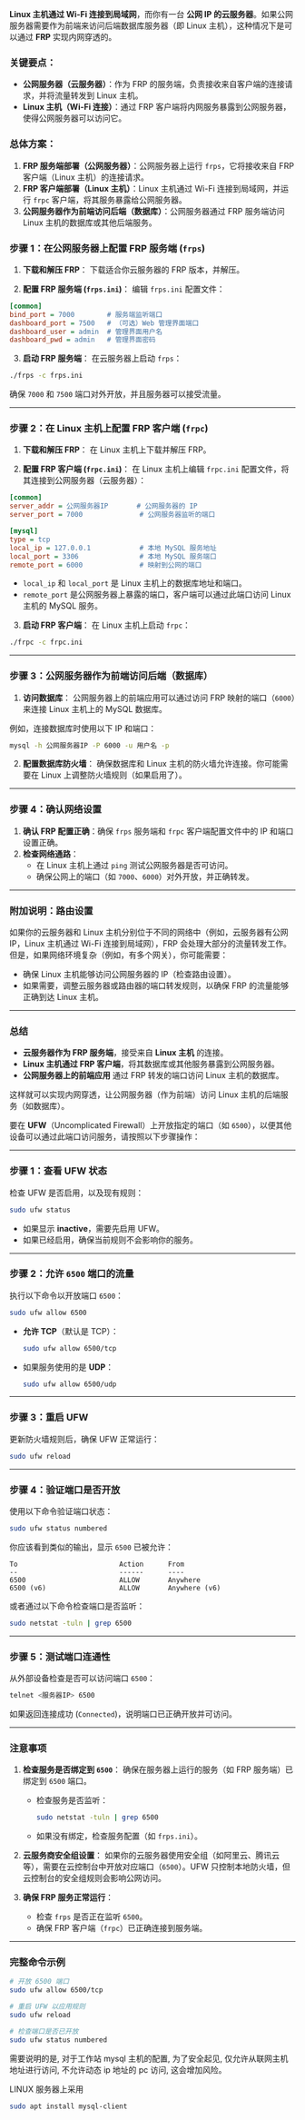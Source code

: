 **Linux 主机通过 Wi-Fi 连接到局域网**，而你有一台 **公网 IP 的云服务器**。如果公网服务器需要作为前端来访问后端数据库服务器（即 Linux 主机），这种情况下是可以通过 **FRP** 实现内网穿透的。

### **关键要点**：
- **公网服务器（云服务器）**：作为 FRP 的服务端，负责接收来自客户端的连接请求，并将流量转发到 Linux 主机。
- **Linux 主机（Wi-Fi 连接）**：通过 FRP 客户端将内网服务暴露到公网服务器，使得公网服务器可以访问它。

### **总体方案**：
1. **FRP 服务端部署（公网服务器）**：公网服务器上运行 `frps`，它将接收来自 FRP 客户端（Linux 主机）的连接请求。
2. **FRP 客户端部署（Linux 主机）**：Linux 主机通过 Wi-Fi 连接到局域网，并运行 `frpc` 客户端，将其服务暴露给公网服务器。
3. **公网服务器作为前端访问后端（数据库）**：公网服务器通过 FRP 服务端访问 Linux 主机的数据库或其他后端服务。

### **步骤 1：在公网服务器上配置 FRP 服务端 (`frps`)**
1. **下载和解压 FRP**：
   下载适合你云服务器的 FRP 版本，并解压。

2. **配置 FRP 服务端 (`frps.ini`)**：
   编辑 `frps.ini` 配置文件：

```ini
[common]
bind_port = 7000        # 服务端监听端口
dashboard_port = 7500   # （可选）Web 管理界面端口
dashboard_user = admin  # 管理界面用户名
dashboard_pwd = admin   # 管理界面密码
```

3. **启动 FRP 服务端**：
   在云服务器上启动 `frps`：

```bash
./frps -c frps.ini
```

   确保 `7000` 和 `7500` 端口对外开放，并且服务器可以接受流量。

---

### **步骤 2：在 Linux 主机上配置 FRP 客户端 (`frpc`)**
1. **下载和解压 FRP**：
   在 Linux 主机上下载并解压 FRP。

2. **配置 FRP 客户端 (`frpc.ini`)**：
   在 Linux 主机上编辑 `frpc.ini` 配置文件，将其连接到公网服务器（云服务器）：

```ini
[common]
server_addr = 公网服务器IP       # 公网服务器的 IP
server_port = 7000              # 公网服务器监听的端口

[mysql]
type = tcp
local_ip = 127.0.0.1            # 本地 MySQL 服务地址
local_port = 3306               # 本地 MySQL 服务端口
remote_port = 6000              # 映射到公网的端口
```

   - `local_ip` 和 `local_port` 是 Linux 主机上的数据库地址和端口。
   - `remote_port` 是公网服务器上暴露的端口，客户端可以通过此端口访问 Linux 主机的 MySQL 服务。

3. **启动 FRP 客户端**：
   在 Linux 主机上启动 `frpc`：

```bash
./frpc -c frpc.ini
```

---

### **步骤 3：公网服务器作为前端访问后端（数据库）**
1. **访问数据库**：
   公网服务器上的前端应用可以通过访问 FRP 映射的端口（`6000`）来连接 Linux 主机上的 MySQL 数据库。

例如，连接数据库时使用以下 IP 和端口：
```bash
mysql -h 公网服务器IP -P 6000 -u 用户名 -p
```

2. **配置数据库防火墙**：
   确保数据库和 Linux 主机的防火墙允许连接。你可能需要在 Linux 上调整防火墙规则（如果启用了）。

---

### **步骤 4：确认网络设置**
1. **确认 FRP 配置正确**：确保 `frps` 服务端和 `frpc` 客户端配置文件中的 IP 和端口设置正确。
2. **检查网络通路**：
   - 在 Linux 主机上通过 `ping` 测试公网服务器是否可访问。
   - 确保公网上的端口（如 `7000`、`6000`）对外开放，并正确转发。

---

### **附加说明：路由设置**
如果你的云服务器和 Linux 主机分别位于不同的网络中（例如，云服务器有公网 IP，Linux 主机通过 Wi-Fi 连接到局域网），FRP 会处理大部分的流量转发工作。但是，如果网络环境复杂（例如，有多个网关），你可能需要：
- 确保 Linux 主机能够访问公网服务器的 IP（检查路由设置）。
- 如果需要，调整云服务器或路由器的端口转发规则，以确保 FRP 的流量能够正确到达 Linux 主机。

---

### **总结**
- **云服务器作为 FRP 服务端**，接受来自 **Linux 主机** 的连接。
- **Linux 主机通过 FRP 客户端**，将其数据库或其他服务暴露到公网服务器。
- **公网服务器上的前端应用** 通过 FRP 转发的端口访问 Linux 主机的数据库。

这样就可以实现内网穿透，让公网服务器（作为前端）访问 Linux 主机的后端服务（如数据库）。





要在 **UFW**（Uncomplicated Firewall）上开放指定的端口（如 `6500`），以便其他设备可以通过此端口访问服务，请按照以下步骤操作：

---

### **步骤 1：查看 UFW 状态**
检查 UFW 是否启用，以及现有规则：
```bash
sudo ufw status
```
- 如果显示 **inactive**，需要先启用 UFW。
- 如果已经启用，确保当前规则不会影响你的服务。

---

### **步骤 2：允许 `6500` 端口的流量**
执行以下命令以开放端口 `6500`：
```bash
sudo ufw allow 6500
```

- **允许 TCP**（默认是 TCP）：
  ```bash
  sudo ufw allow 6500/tcp
  ```
- 如果服务使用的是 **UDP**：
  ```bash
  sudo ufw allow 6500/udp
  ```

---

### **步骤 3：重启 UFW**
更新防火墙规则后，确保 UFW 正常运行：
```bash
sudo ufw reload
```

---

### **步骤 4：验证端口是否开放**
使用以下命令验证端口状态：
```bash
sudo ufw status numbered
```

你应该看到类似的输出，显示 `6500` 已被允许：
```
To                         Action      From
--                         ------      ----
6500                       ALLOW       Anywhere
6500 (v6)                  ALLOW       Anywhere (v6)
```

或者通过以下命令检查端口是否监听：
```bash
sudo netstat -tuln | grep 6500
```

---

### **步骤 5：测试端口连通性**
从外部设备检查是否可以访问端口 `6500`：
```bash
telnet <服务器IP> 6500
```

如果返回连接成功 (`Connected`)，说明端口已正确开放并可访问。

---

### **注意事项**
1. **检查服务是否绑定到 `6500`**：
   确保在服务器上运行的服务（如 FRP 服务端）已绑定到 `6500` 端口。
   - 检查服务是否监听：
     ```bash
     sudo netstat -tuln | grep 6500
     ```
   - 如果没有绑定，检查服务配置（如 `frps.ini`）。

2. **云服务商安全组设置**：
   如果你的云服务器使用安全组（如阿里云、腾讯云等），需要在云控制台中开放对应端口（`6500`）。UFW 只控制本地防火墙，但云控制台的安全组规则会影响公网访问。

3. **确保 FRP 服务正常运行**：
   - 检查 `frps` 是否正在监听 `6500`。
   - 确保 FRP 客户端（`frpc`）已正确连接到服务端。

---

### 完整命令示例
```bash
# 开放 6500 端口
sudo ufw allow 6500/tcp

# 重启 UFW 以应用规则
sudo ufw reload

# 检查端口是否已开放
sudo ufw status numbered
```


需要说明的是, 对于工作站 mysql 主机的配置, 为了安全起见, 仅允许从联网主机地址进行访问, 不允许动态 ip 地址的 pc 访问,  这会增加风险。


LINUX 服务器上采用 
```sh
sudo apt install mysql-client
```

